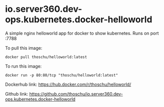 # io.server360.dev-ops.kubernetes.docker-helloworld
A simple nginx helloworld app for docker to show kubernetes. Runs on port :7788


To pull this image:
```
docker pull thoschu/helloworld:latest
```

To run this image:
```
docker run -p 80:80/tcp "thoschu/helloworld:latest"
```

Dockerhub link: https://hub.docker.com/r/thoschu/helloworld/

Github link: https://github.com/thoschu/io.server360.dev-ops.kubernetes.docker-helloworld